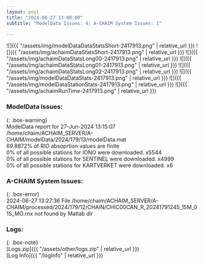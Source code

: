 ```yaml
---
layout: post
title: "2024-06-27 13:00:00"
subtitle: "ModelData Issues: 4; A-CHAIM System Issues: 1"

---
```


![]({{ "/assets/img/modelDataDataStatsShort-2417913.png" | relative_url }})
![]({{ "/assets/img/achaimDataStatsShort-2417913.png" | relative_url }})
![]({{ "/assets/img/achaimDataStatsLong00-2417913.png" | relative_url }})
![]({{ "/assets/img/achaimDataStatsLong01-2417913.png" | relative_url }})
![]({{ "/assets/img/achaimDataStatsLong02-2417913.png" | relative_url }})
![]({{ "/assets/img/modelDataDataStats-2417913.png" | relative_url }})
![]({{ "/assets/img/modelDataStationStats-2417913.png" | relative_url }})
![]({{ "/assets/img/achaimRunTime-2417913.png" | relative_url }})


### ModelData Issues:  
  
{: .box-warning}  
 ModelData report for 27-Jun-2024 13:15:07   
 /home/chaim/ACHAIM_SERVER/A-CHAIM/modelData/2024/179/13/modelData.mat   
 69.8872% of RIO absoprtion values are finite   
 0% of all possible stations for IONO were downloaded. x5544   
 0% of all possible stations for SENTINEL were downloaded. x4999   
 0% of all possible stations for KARTVERKET were downloaded. x6   
  
### A-CHAIM System Issues:  
  
{: .box-error}  
2024-06-27 13:27:36 File /home/chaim/ACHAIM_SERVER/A-CHAIM/processed/2024/179/12/CHAIN/CHIC00CAN_R_20241791245_15M_01S_MO.rnx not found by Matlab dir  

### Logs:  
  
{: .box-note}  
[Logs.zip]({{ "/assets/other/logs.zip" | relative_url }})  
[Log Info]({{ "/logInfo" | relative_url }})  
